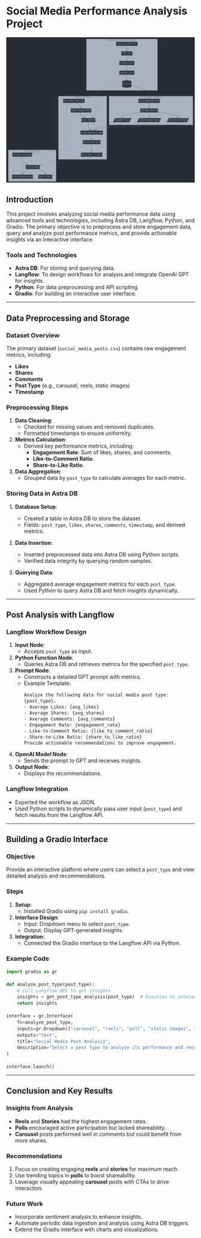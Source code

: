 # Social Media Performance Analysis Project
![social_media_flow](image.png)

## Introduction

This project involves analyzing social media performance data using advanced tools and technologies, including Astra DB, Langflow, Python, and Gradio. The primary objective is to preprocess and store engagement data, query and analyze post performance metrics, and provide actionable insights via an interactive interface.

### **Tools and Technologies**
- **Astra DB**: For storing and querying data.
- **Langflow**: To design workflows for analysis and integrate OpenAI GPT for insights.
- **Python**: For data preprocessing and API scripting.
- **Gradio**: For building an interactive user interface.

---

## Data Preprocessing and Storage

### **Dataset Overview**
The primary dataset (`social_media_posts.csv`) contains raw engagement metrics, including:
- **Likes**
- **Shares**
- **Comments**
- **Post Type** (e.g., carousel, reels, static images)
- **Timestamp**

### **Preprocessing Steps**
1. **Data Cleaning**:
   - Checked for missing values and removed duplicates.
   - Formatted timestamps to ensure uniformity.
2. **Metrics Calculation**:
   - Derived key performance metrics, including:
     - **Engagement Rate**: Sum of likes, shares, and comments.
     - **Like-to-Comment Ratio**.
     - **Share-to-Like Ratio**.
3. **Data Aggregation**:
   - Grouped data by `post_type` to calculate averages for each metric.

### **Storing Data in Astra DB**
1. **Database Setup**:
   - Created a table in Astra DB to store the dataset.
   - Fields: `post_type`, `likes`, `shares`, `comments`, `timestamp`, and derived metrics.

2. **Data Insertion**:
   - Inserted preprocessed data into Astra DB using Python scripts.
   - Verified data integrity by querying random samples.

3. **Querying Data**:
   - Aggregated average engagement metrics for each `post_type`.
   - Used Python to query Astra DB and fetch insights dynamically.

---

## Post Analysis with Langflow

### **Langflow Workflow Design**
1. **Input Node**:
   - Accepts `post_type` as input.
2. **Python Function Node**:
   - Queries Astra DB and retrieves metrics for the specified `post_type`.
3. **Prompt Node**:
   - Constructs a detailed GPT prompt with metrics.
   - Example Template:
     ```plaintext
     Analyze the following data for social media post type: {post_type}.
     - Average Likes: {avg_likes}
     - Average Shares: {avg_shares}
     - Average Comments: {avg_comments}
     - Engagement Rate: {engagement_rate}
     - Like-to-Comment Ratio: {like_to_comment_ratio}
     - Share-to-Like Ratio: {share_to_like_ratio}
     Provide actionable recommendations to improve engagement.
     ```
4. **OpenAI Model Node**:
   - Sends the prompt to GPT and receives insights.
5. **Output Node**:
   - Displays the recommendations.

### **Langflow Integration**
- Exported the workflow as JSON.
- Used Python scripts to dynamically pass user input (`post_type`) and fetch results from the Langflow API.

---

## Building a Gradio Interface

### **Objective**
Provide an interactive platform where users can select a `post_type` and view detailed analysis and recommendations.

### **Steps**
1. **Setup**:
   - Installed Gradio using `pip install gradio`.
2. **Interface Design**:
   - Input: Dropdown menu to select `post_type`.
   - Output: Display GPT-generated insights.
3. **Integration**:
   - Connected the Gradio interface to the Langflow API via Python.

### **Example Code**
```python
import gradio as gr

def analyze_post_type(post_type):
    # Call Langflow API to get insights
    insights = get_post_type_analysis(post_type)  # Function to interact with Langflow
    return insights

interface = gr.Interface(
    fn=analyze_post_type,
    inputs=gr.Dropdown(["carousel", "reels", "poll", "static images", "stories", "live stream"]),
    outputs="text",
    title="Social Media Post Analysis",
    description="Select a post type to analyze its performance and receive actionable recommendations."
)

interface.launch()
```

---

## Conclusion and Key Results

### **Insights from Analysis**
- **Reels** and **Stories** had the highest engagement rates.
- **Polls** encouraged active participation but lacked shareability.
- **Carousel** posts performed well in comments but could benefit from more shares.

### **Recommendations**
1. Focus on creating engaging **reels** and **stories** for maximum reach.
2. Use trending topics in **polls** to boost shareability.
3. Leverage visually appealing **carousel** posts with CTAs to drive interaction.

### **Future Work**
- Incorporate sentiment analysis to enhance insights.
- Automate periodic data ingestion and analysis using Astra DB triggers.
- Extend the Gradio interface with charts and visualizations.

